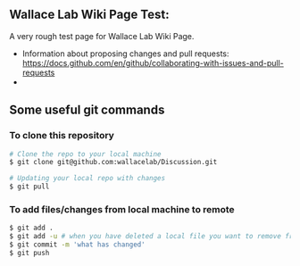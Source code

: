 ## Wallace Lab Wiki Page Test:

A very rough test page for Wallace Lab Wiki Page.

- Information about proposing changes and pull requests: https://docs.github.com/en/github/collaborating-with-issues-and-pull-requests
- 
## Some useful git commands

### To clone this repository
```sh
# Clone the repo to your local machine
$ git clone git@github.com:wallacelab/Discussion.git

# Updating your local repo with changes
$ git pull
```
### To add files/changes from local machine to remote
```sh
$ git add .
$ git add -u # when you have deleted a local file you want to remove from your repository
$ git commit -m 'what has changed'
$ git push
```
